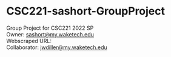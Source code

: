 # CSC221-sashort-GroupProject
Group Project for CSC221 2022 SP
<br/>
Owner: sashort@my.waketech.edu
</br>
Webscraped URL:
<br/> 
Collaborator: jwdiller@my.waketech.edu